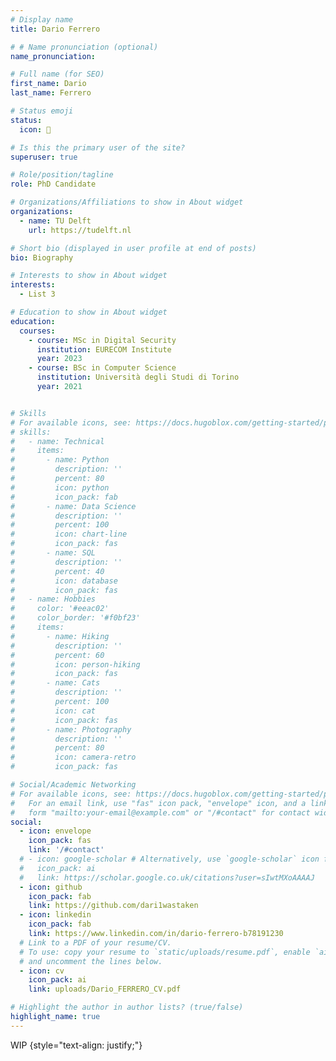 ```yaml
---
# Display name
title: Dario Ferrero

# # Name pronunciation (optional)
name_pronunciation:

# Full name (for SEO)
first_name: Dario
last_name: Ferrero

# Status emoji
status:
  icon: 🏀

# Is this the primary user of the site?
superuser: true

# Role/position/tagline
role: PhD Candidate

# Organizations/Affiliations to show in About widget
organizations:
  - name: TU Delft
    url: https://tudelft.nl

# Short bio (displayed in user profile at end of posts)
bio: Biography

# Interests to show in About widget
interests:
  - List 3

# Education to show in About widget
education:
  courses:
    - course: MSc in Digital Security
      institution: EURECOM Institute
      year: 2023
    - course: BSc in Computer Science
      institution: Università degli Studi di Torino
      year: 2021


# Skills
# For available icons, see: https://docs.hugoblox.com/getting-started/page-builder/#icons
# skills:
#   - name: Technical
#     items:
#       - name: Python
#         description: ''
#         percent: 80
#         icon: python
#         icon_pack: fab
#       - name: Data Science
#         description: ''
#         percent: 100
#         icon: chart-line
#         icon_pack: fas
#       - name: SQL
#         description: ''
#         percent: 40
#         icon: database
#         icon_pack: fas
#   - name: Hobbies
#     color: '#eeac02'
#     color_border: '#f0bf23'
#     items:
#       - name: Hiking
#         description: ''
#         percent: 60
#         icon: person-hiking
#         icon_pack: fas
#       - name: Cats
#         description: ''
#         percent: 100
#         icon: cat
#         icon_pack: fas
#       - name: Photography
#         description: ''
#         percent: 80
#         icon: camera-retro
#         icon_pack: fas

# Social/Academic Networking
# For available icons, see: https://docs.hugoblox.com/getting-started/page-builder/#icons
#   For an email link, use "fas" icon pack, "envelope" icon, and a link in the
#   form "mailto:your-email@example.com" or "/#contact" for contact widget.
social:
  - icon: envelope
    icon_pack: fas
    link: '/#contact'
  # - icon: google-scholar # Alternatively, use `google-scholar` icon from `ai` icon pack
  #   icon_pack: ai
  #   link: https://scholar.google.co.uk/citations?user=sIwtMXoAAAAJ
  - icon: github
    icon_pack: fab
    link: https://github.com/dari1wastaken
  - icon: linkedin
    icon_pack: fab
    link: https://www.linkedin.com/in/dario-ferrero-b78191230
  # Link to a PDF of your resume/CV.
  # To use: copy your resume to `static/uploads/resume.pdf`, enable `ai` icons in `params.yaml`,
  # and uncomment the lines below.
  - icon: cv
    icon_pack: ai
    link: uploads/Dario_FERRERO_CV.pdf

# Highlight the author in author lists? (true/false)
highlight_name: true
---
```


WIP
{style="text-align: justify;"}
